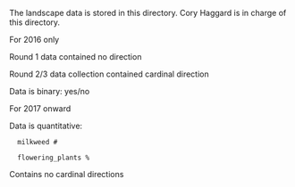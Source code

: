 The landscape data is stored in this directory. 
Cory Haggard is in charge of this directory.


For 2016 only

  Round 1 data contained no direction
  
  Round 2/3 data collection contained cardinal direction
  
  Data is binary: yes/no
  


For 2017 onward

  Data is quantitative: 
  
      milkweed #
    
      flowering_plants %
    
  Contains no cardinal directions